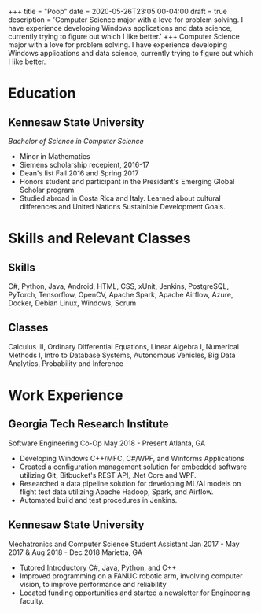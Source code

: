 +++
title = "Poop"
date = 2020-05-26T23:05:00-04:00
draft = true
description = 'Computer Science major with a love for problem solving. I have experience developing Windows applications and data science, currently trying to figure out which I like better.'
+++
Computer Science major with a love for problem solving. I have experience developing Windows applications and data science, currently trying to figure out which I like better.

# Education

## Kennesaw State University

*Bachelor of Science in Computer Science*
- Minor in Mathematics
- Siemens scholarship recepient, 2016-17
- Dean's list Fall 2016 and Spring 2017
- Honors student and participant in the President's Emerging Global Scholar program
- Studied abroad in Costa Rica and Italy. Learned about cultural differences and United Nations Sustainible Development Goals.

# Skills and Relevant Classes

## Skills

C#, Python, Java, Android, HTML, CSS, xUnit, Jenkins, PostgreSQL, PyTorch, Tensorflow, OpenCV, Apache Spark, Apache Airflow, Azure, Docker, Debian Linux, Windows, Scrum

## Classes

Calculus III, Ordinary Differential Equations, Linear Algebra I, Numerical Methods I, Intro to Database Systems, Autonomous Vehicles, Big Data Analytics, Probability and Inference

# Work Experience

## Georgia Tech Research Institute

Software Engineering Co-Op
May 2018 - Present
Atlanta, GA

- Developing Windows C++/MFC, C#/WPF, and Winforms Applications
- Created a configuration management solution for embedded software utilizing Git, Bitbucket's REST API, .Net Core and WPF.
- Researched a data pipeline solution for developing ML/AI models on flight test data utilizing Apache Hadoop, Spark, and Airflow.
- Automated build and test procedures in Jenkins.

## Kennesaw State University

Mechatronics and Computer Science Student Assistant
Jan 2017 - May 2017 & Aug 2018 - Dec 2018
Marietta, GA

- Tutored Introductory C#, Java, Python, and C++
- Improved programming on a FANUC robotic arm, involving computer vision, to improve performance and reliability
- Located funding opportunities and started a newsletter for Engineering faculty.